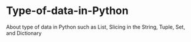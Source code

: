 # Type-of-data-in-Python
About type of data in Python such as List, Slicing in the String, Tuple, Set, and Dictionary  
